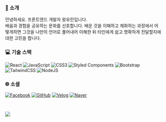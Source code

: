 ### 💫 소개
안녕하세요. 프론트엔드 개발자 왕유린입니다.<br>
배움과 경험을 공유하는 문화를 선호합니다. 배운 것을 이해하고 체화하는 과정에서 어떻게하면 그것을 나만의 언어로 풀어내어 이해한 뒤 타인에게 쉽고 명확하게 전달할지에 대한 고민을 합니다.

### 💻 기술 스택
![React](https://img.shields.io/badge/react-%2320232a.svg?style=flat&logo=react&logoColor=%2361DAFB) 
![JavaScript](https://img.shields.io/badge/javascript-%23323330.svg?style=flat&logo=javascript&logoColor=%white)
![CSS3](https://img.shields.io/badge/css3-%231572B6.svg?style=flat&logo=css3&logoColor=white) 
![Styled Components](https://img.shields.io/badge/styled--components-DB7093?style=flat&logo=styled-components&logoColor=white) 
![Bootstrap](https://img.shields.io/badge/bootstrap-%23563D7C.svg?style=flat&logo=bootstrap&logoColor=white) 
![TailwindCSS](https://img.shields.io/badge/tailwindcss-%2338B2AC.svg?style=flat&logo=tailwind-css&logoColor=white)
![NodeJS](https://img.shields.io/badge/node.js-6DA55F?style=flat&logo=node.js&logoColor=white) 

### 🌐 소셜
[![Facebook](https://img.shields.io/badge/Facebook-%231877F2.svg?logo=Facebook&logoColor=white)](https://facebook.com/Wangyurin)
[![GitHub](https://img.shields.io/badge/GitHub-%23181717.svg?logo=GitHub&logoColor=white)](https://github.com/wang-yurin)
[![Velog](https://img.shields.io/badge/Velog-%2320C997.svg?logo=Velog&logoColor=white)](https://velog.io/@chic1994)
[![Naver](https://img.shields.io/badge/Naver-%2303C75A.svg?logo=Naver&logoColor=white)](mailto:king_1994@naver.com)

<br>

![](https://github-readme-stats-ruby-one.vercel.app/api?username=wang-yurin&theme=city_light)
